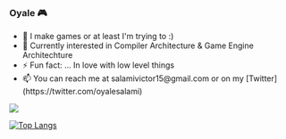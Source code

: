 # <h3>Oyale 🎮</h3>

<ul>
  <li> 🔭 I make games or at least I'm trying to :) </li>
  <li> 🌱 Currently interested in Compiler Architecture & Game Engine Architechture </li>
  <li> ⚡ Fun fact: ... In love with low level things </li>
  <li> 📫 You can reach me at salamivictor15@gmail.com or on my [Twitter](https://twitter.com/oyalesalami) </li>
</ul>

<a href="https://github.com/anuraghazra/github-readme-stats" title="GitHub Statistics">
  <img src="https://github-readme-stats.vercel.app/api?username=oyalesalami&count_private=true&show_icons=true&include_all_commits=true&theme=tokyonight"/>
</a>

[![Top Langs](https://github-readme-stats.vercel.app/api/top-langs/?username=OyaleSalami&langs_count=5&theme=tokyonight)](https://github.com/anuraghazra/github-readme-stats)
